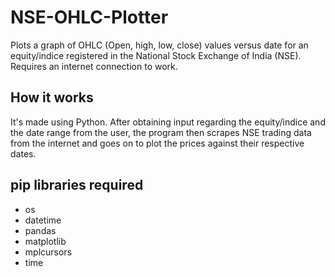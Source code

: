 # NSE-OHLC-Plotter
Plots a graph of OHLC (Open, high, low, close) values versus date for an equity/indice registered in the National Stock Exchange of India (NSE).
Requires an internet connection to work.

## How it works
It's made using Python. After obtaining input regarding the equity/indice and the date range from the user, the program then scrapes NSE trading data from the internet and goes on to plot the prices against their respective dates.

## pip libraries required
- os
- datetime
- pandas
- matplotlib
- mplcursors
- time

